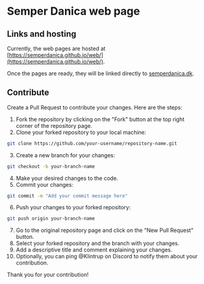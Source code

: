 # Semper Danica web page

## Links and hosting

Currently, the web pages are hosted at [https://semperdanica.github.io/web/](https://semperdanica.github.io/web/).

Once the pages are ready, they will be linked directly to [semperdanica.dk](https://semperdanica.dk).

## Contribute

Create a Pull Request to contribute your changes. Here are the steps:

1. Fork the repository by clicking on the "Fork" button at the top right corner of the repository page.
2. Clone your forked repository to your local machine:
  ```bash
  git clone https://github.com/your-username/repository-name.git
  ```
3. Create a new branch for your changes:
  ```bash
  git checkout -b your-branch-name
  ```
4. Make your desired changes to the code.
5. Commit your changes:
  ```bash
  git commit -m "Add your commit message here"
  ```
6. Push your changes to your forked repository:
  ```bash
  git push origin your-branch-name
  ```
7. Go to the original repository page and click on the "New Pull Request" button.
8. Select your forked repository and the branch with your changes.
9. Add a descriptive title and comment explaining your changes.
10. Optionally, you can ping @Klintrup on Discord to notify them about your contribution.

Thank you for your contribution!
